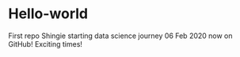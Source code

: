 # Hello-world
First repo
Shingie starting data science journey 06 Feb 2020 now on GitHub! Exciting times!
